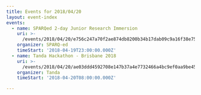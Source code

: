 ```yaml
---
title: Events for 2018/04/20
layout: event-index
events:
  - name: SPARQed 2-day Junior Research Immersion
    uri: >-
      /events/2018/04/20/e756c247a70f2ae874db8200b34b17dab09c9a16f38e752d3cb1b8c468997370
    organizer: SPARQ-ed
    timeStart: '2018-04-19T23:00:00.000Z'
  - name: Tanda Hackathon - Brisbane 2018
    uri: >-
      /events/2018/04/20/ae03ddd4592708e147b37a4e7732466a4bc9ef0aa9be45f86bb61af2e7f0adde
    organizer: Tanda
    timeStart: '2018-04-20T08:00:00.000Z'

---
```

